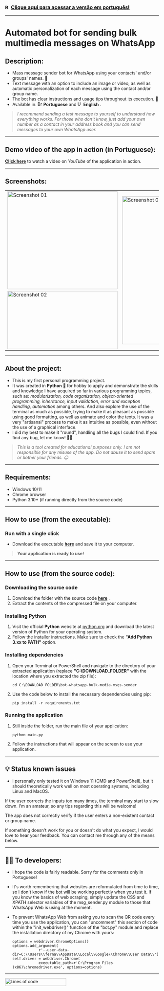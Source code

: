 ### <img src="https://cdn-icons-png.flaticon.com/512/197/197386.png" width="15" height="15" alt="Brazil" /> [Clique aqui para acessar a versão em português!](https://github.com/fernandoaafonseca/bulk_media_msg_sender_bot_for_whatsapp/blob/main/README.md)

<hr>

# Automated bot for sending bulk multimedia messages on WhatsApp

## Description:

* Mass message sender bot for WhatsApp using your contacts' and/or groups' names. 🤖
* Text message with an option to include an image or video, as well as automatic personalization of each message using the contact and/or group name.
* The bot has clear instructions and usage tips throughout its execution. 📝
* Available in: <img src="https://cdn-icons-png.flaticon.com/512/197/197386.png" width="15" height="15" alt="Brazil" /> **Portuguese** and <img src="https://cdn-icons-png.flaticon.com/512/323/323329.png" width="15" height="15" alt="United Kingdom" /> **English** .

> *I recommend sending a test message to yourself to understand how everything works. For those who don't know, just add your own number as a contact in your address book and you can send messages to your own WhatsApp user.*

<hr>

## Demo video of the app in action (in Portuguese):

**[Click here](https://youtu.be/Ha-t__BuUs4)** to watch a video on *YouTube* of the application in action.

<hr>

## Screenshots:
<table>
  <tr>
    <td>
       <img src="https://github.com/fernandoaafonseca/bulk_media_msg_sender_bot_for_whatsapp/blob/main/sample/screenshot_01_en.png" width="360" height="320" align="top" alt="Screenshot 01" />
     </td>
     <td rowspan="2">
        <img src="https://github.com/fernandoaafonseca/bulk_media_msg_sender_bot_for_whatsapp/blob/main/sample/screenshot_03_en.png" width="360" height="484" alt="Screenshot 03" />
     </td>
   </tr>
   <tr>
      <td> <img src="https://github.com/fernandoaafonseca/bulk_media_msg_sender_bot_for_whatsapp/blob/main/sample/screenshot_02_en.png" width="360" height="190" alt="Screenshot 02" />
      </td>
   </tr>
</table>

<hr>

## About the project:

* This is my first personal programming project.
* It was created in **Python** 🐍 for hobby to apply and demonstrate the skills and knowledge I have acquired so far in various programming topics, such as: *modularization, code organization, object-oriented programming, inheritance, input validation, error and exception handling, automation* among others. And also explore the use of the terminal as much as possible, trying to make it as pleasant as possible using good formatting, as well as animate and color the texts. It was a very "artisanal" process to make it as intuitive as possible, even without the use of a graphical interface.
* I did my best to make it "round", handling all the bugs I could find. If you find any bug, let me know! 🧑‍🔧

> *This is a tool created for educational purposes only. I am not responsible for any misuse of the app. Do not abuse it to send spam or bother your friends. 😉*

<hr>

## Requirements:

- Windows 10/11
- Chrome browser
- Python 3.10+ (if running directly from the source code)

<hr>

## How to use (from the executable):

### Run with a single click

* Download the executable **[here](https://github.com/fernandoaafonseca/bulk_media_msg_sender_bot_for_whatsapp/releases/tag/1.0)** and save it to your computer.

> **Your application is ready to use!**

<hr>

## How to use (from the source code):

### Downloading the source code

1. Download the folder with the source code  **[here](https://github.com/fernandoaafonseca/bulk_media_msg_sender_bot_for_whatsapp/releases/tag/1.0)** .
2. Extract the contents of the compressed file on your computer.

### Installing Python

1. Visit the official **Python** website at [python.org](https://www.python.org/downloads/) and download the latest version of Python for your operating system.
2. Follow the installer instructions. Make sure to check the **"Add Python 3.xx to PATH"** option.

### Installing dependencies

1. Open your Terminal or PowerShell and navigate to the directory of your extracted application (replace **"C:\DOWNLOAD_FOLDER"** with the location where you extracted the zip file):
   ```
   cd C:\DOWNLOAD_FOLDER\bot-whatsapp-bulk-media-msgs-sender
   ```
2. Use the code below to install the necessary dependencies using pip:
   ```
   pip install -r requirements.txt
   ```

### Running the application

1. Still inside the folder, run the main file of your application:
   ```
   python main.py
   ```
2. Follow the instructions that will appear on the screen to use your application.

<hr>

## 💡 Status known issues

- I personally only tested it on Windows 11 (CMD and PowerShell), but it should theoretically work well on most operating systems, including Linux and MacOS.

If the user corrects the inputs too many times, the terminal may start to slow down. I'm an amateur, so any tips regarding this will be welcome!

The app does not correctly verify if the user enters a non-existent contact or group name.

If something doesn't work for you or doesn't do what you expect, I would love to hear your feedback. You can contact me through any of the means below.

<hr>

## 👨‍💻 To developers:

- I hope the code is fairly readable. Sorry for the comments only in Portuguese!
- It's worth remembering that websites are reformulated from time to time, so I don't know if the bot will be working perfectly when you test it. If you know the basics of web scraping, simply update the CSS and XPATH selector variables of the msg_sender.py module to those that WhatsApp Web is using at the moment.
- To prevent WhatsApp Web from asking you to scan the QR code every time you use the application, you can "uncomment" this section of code within the "init_webdriver()" function of the "bot.py" module and replace the installation directory of my Chrome with yours:

  ```
  options = webdriver.ChromeOptions()
  options.add_argument(
              r'--user-data-dir=C:\\Users\\ferna\\AppData\\Local\\Google\\Chrome\\User Data\\')
  self.driver = webdriver.Chrome(
              executable_path=r'C:\Program Files (x86)\chromedriver.exe', options=options)
  ```

<hr>
<img width="200" height="25" src="https://img.shields.io/tokei/lines/github.com/fernandoaafonseca/bulk_media_msg_sender_bot_for_whatsapp?label=Total%20lines%20of%20code&logo=Python" alt="Lines of code" />
